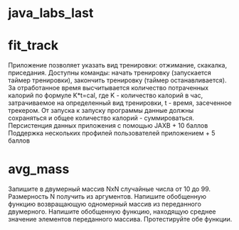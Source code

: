 # java_labs_last
# fit_track 
Приложение позволяет указать вид тренировки: отжимание, скакалка, приседания. Доступны команды: начать тренировку (запускается таймер тренировки), закончить тренировку (таймер останавливается). За отработанное время высчитывается количество потраченных калорий по формуле K*t=cal, где K - количество калорий в час, затрачиваемое на определенный вид тренировки, t - время, засеченное трекером. От запуска к запуску программы данные должны сохраняться и общее количество калорий - суммироваться.
Персистенция данных приложения с помощью  JAXB + 10 баллов
Поддержка нескольких профилей пользователей приложением + 5 баллов

# avg_mass
Запишите в двумерный массив NxN случайные числа от 10 до 99. Размерность N получить из аргументов.
Напишите обобщенную функцию возвращающую одномерный массив из переданного двумерного.
Напишите обобщенную функцию, находящую среднее значение элементов переданного массива. Протестируйте обе функции.
